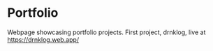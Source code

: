 # Portfolio

Webpage showcasing portfolio projects. First project, drnklog, live at https://drnklog.web.app/
